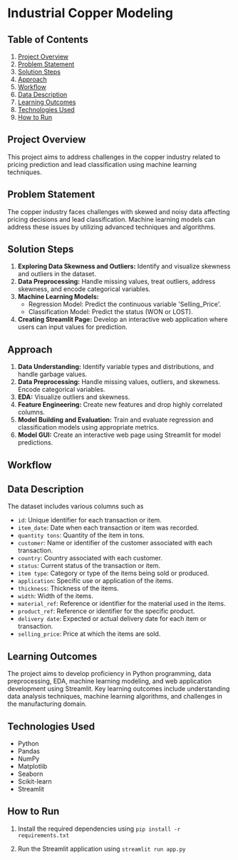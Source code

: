 # Industrial Copper Modeling


## Table of Contents

1. [Project Overview](#project-overview)
2. [Problem Statement](#problem-statement)
3. [Solution Steps](#solution-steps)
4. [Approach](#approach)
5. [Workflow](#workflow)
6. [Data Description](#data-description)
7. [Learning Outcomes](#learning-outcomes)
8. [Technologies Used](#technologies-used)
9. [How to Run](#how-to-run)



## Project Overview
This project aims to address challenges in the copper industry related to pricing prediction and lead classification using machine learning techniques.

## Problem Statement
The copper industry faces challenges with skewed and noisy data affecting pricing decisions and lead classification. Machine learning models can address these issues by utilizing advanced techniques and algorithms.

## Solution Steps
1. **Exploring Data Skewness and Outliers:** Identify and visualize skewness and outliers in the dataset.
2. **Data Preprocessing:** Handle missing values, treat outliers, address skewness, and encode categorical variables.
3. **Machine Learning Models:**
   - Regression Model: Predict the continuous variable 'Selling_Price'.
   - Classification Model: Predict the status (WON or LOST).
4. **Creating Streamlit Page:** Develop an interactive web application where users can input values for prediction.

## Approach
1. **Data Understanding:** Identify variable types and distributions, and handle garbage values.
2. **Data Preprocessing:** Handle missing values, outliers, and skewness. Encode categorical variables.
3. **EDA:** Visualize outliers and skewness.
4. **Feature Engineering:** Create new features and drop highly correlated columns.
5. **Model Building and Evaluation:** Train and evaluate regression and classification models using appropriate metrics.
6. **Model GUI:** Create an interactive web page using Streamlit for model predictions.

## Workflow



## Data Description
The dataset includes various columns such as 

* `id`: Unique identifier for each transaction or item.
* `item_date`: Date when each transaction or item was recorded.
* `quantity tons`: Quantity of the item in tons.
* `customer`: Name or identifier of the customer associated with each transaction.
* `country`: Country associated with each customer.
* `status`: Current status of the transaction or item.
* `item type`: Category or type of the items being sold or produced.
* `application`: Specific use or application of the items.
* `thickness`: Thickness of the items.
* `width`: Width of the items.
* `material_ref`: Reference or identifier for the material used in the items.
* `product_ref`: Reference or identifier for the specific product.
* `delivery date`: Expected or actual delivery date for each item or transaction.
* `selling_price`: Price at which the items are sold.


## Learning Outcomes
The project aims to develop proficiency in Python programming, data preprocessing, EDA, machine learning modeling, and web application development using Streamlit. Key learning outcomes include understanding data analysis techniques, machine learning algorithms, and challenges in the manufacturing domain.

## Technologies Used
- Python
- Pandas
- NumPy
- Matplotlib
- Seaborn
- Scikit-learn
- Streamlit

## How to Run
1. Install the required dependencies using 
`pip install -r requirements.txt`

2. Run the Streamlit application using 
`streamlit run app.py`

